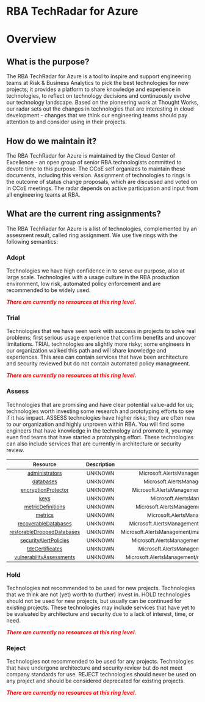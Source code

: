 
RBA TechRadar for Azure
=======================

# Overview

## What is the purpose?


The RBA TechRadar for Azure is a tool to inspire and support engineering teams at Risk & Business Analytics to pick the best technologies for new projects; it provides a platform to share knowledge and experience in technologies, to reflect on technology decisions and continuously evolve our technology landscape.  Based on the pioneering work at Thought Works, our radar sets out the changes in technologies that are interesting in cloud development - changes that we think our engineering teams should pay attention to and consider using in their projects.
## How do we maintain it?


The RBA TechRadar for Azure is maintained by the Cloud Center of Excellence - an open group of senior RBA technologists committed to devote time to this purpose.  The CCoE self organizes to maintain these documents, including this version.  Assignment of technologies to rings is the outcome of status change proposals, which are discussed and voted on in CCoE meetings.  The radar depends on active participation and input from all engineering teams at RBA.
## What are the current ring assignments?


The RBA TechRadar for Azure is a list of technologies, complemented by an assesment result, called ring assignment.  We use five rings with the following semantics:
### Adopt


Technologies we have high confidence in to serve our purpose, also at large scale.  Technologies with a usage culture in the RBA production environment, low risk, automated policy enforcement and are recommended to be widely used.  
  
***<font color="red"> There are currently no resources at this ring level. </font>***
### Trial


Technologies that we have seen work with success in projects to solve real problems;  first serious usage experience that confirm benefits and uncover limitations.  TRIAL technologies are slightly more risky; some engineers in our organization walked this path and will share knowledge and experiences.  This area can contain services that have been architecture and security reviewed but do not contain automated policy managmeent.  
  
***<font color="red"> There are currently no resources at this ring level. </font>***
### Assess


Technologies that are promising and have clear potential value-add for us; technologies worth investing some research and prototyping efforts to see if it has impact.  ASSESS technologies have higher risks;  they are often new to our organization and highly unproven within RBA.  You will find some engineers that have knowledge in the technology and promote it, you may even find teams that have started a prototyping effort.  These technologies can also include services that are currently in architecture or security review.  

|<sub>Resource</sub>|<sub>Description</sub>|<sub>Path</sub>|<sub>Status</sub>|
| :---: | :---: | :---: | :---: |
|<sub>[administrators](https://github.com/openrba/python-azure-techradar/tree/master/Microsoft.AlertsManagement/managedInstances/administrators)</sub>|<sub>UNKNOWN</sub>|<sub>Microsoft.AlertsManagement/managedInstances/administrators</sub>|<sub>ASSESS</sub>|
|<sub>[databases](https://github.com/openrba/python-azure-techradar/tree/master/Microsoft.AlertsManagement/managedInstances/databases)</sub>|<sub>UNKNOWN</sub>|<sub>Microsoft.AlertsManagement/managedInstances/databases</sub>|<sub>ASSESS</sub>|
|<sub>[encryptionProtector](https://github.com/openrba/python-azure-techradar/tree/master/Microsoft.AlertsManagement/managedInstances/encryptionProtector)</sub>|<sub>UNKNOWN</sub>|<sub>Microsoft.AlertsManagement/managedInstances/encryptionProtector</sub>|<sub>ASSESS</sub>|
|<sub>[keys](https://github.com/openrba/python-azure-techradar/tree/master/Microsoft.AlertsManagement/managedInstances/keys)</sub>|<sub>UNKNOWN</sub>|<sub>Microsoft.AlertsManagement/managedInstances/keys</sub>|<sub>ASSESS</sub>|
|<sub>[metricDefinitions](https://github.com/openrba/python-azure-techradar/tree/master/Microsoft.AlertsManagement/managedInstances/metricDefinitions)</sub>|<sub>UNKNOWN</sub>|<sub>Microsoft.AlertsManagement/managedInstances/metricDefinitions</sub>|<sub>ASSESS</sub>|
|<sub>[metrics](https://github.com/openrba/python-azure-techradar/tree/master/Microsoft.AlertsManagement/managedInstances/metrics)</sub>|<sub>UNKNOWN</sub>|<sub>Microsoft.AlertsManagement/managedInstances/metrics</sub>|<sub>ASSESS</sub>|
|<sub>[recoverableDatabases](https://github.com/openrba/python-azure-techradar/tree/master/Microsoft.AlertsManagement/managedInstances/recoverableDatabases)</sub>|<sub>UNKNOWN</sub>|<sub>Microsoft.AlertsManagement/managedInstances/recoverableDatabases</sub>|<sub>ASSESS</sub>|
|<sub>[restorableDroppedDatabases](https://github.com/openrba/python-azure-techradar/tree/master/Microsoft.AlertsManagement/managedInstances/restorableDroppedDatabases)</sub>|<sub>UNKNOWN</sub>|<sub>Microsoft.AlertsManagement/managedInstances/restorableDroppedDatabases</sub>|<sub>ASSESS</sub>|
|<sub>[securityAlertPolicies](https://github.com/openrba/python-azure-techradar/tree/master/Microsoft.AlertsManagement/managedInstances/securityAlertPolicies)</sub>|<sub>UNKNOWN</sub>|<sub>Microsoft.AlertsManagement/managedInstances/securityAlertPolicies</sub>|<sub>ASSESS</sub>|
|<sub>[tdeCertificates](https://github.com/openrba/python-azure-techradar/tree/master/Microsoft.AlertsManagement/managedInstances/tdeCertificates)</sub>|<sub>UNKNOWN</sub>|<sub>Microsoft.AlertsManagement/managedInstances/tdeCertificates</sub>|<sub>ASSESS</sub>|
|<sub>[vulnerabilityAssessments](https://github.com/openrba/python-azure-techradar/tree/master/Microsoft.AlertsManagement/managedInstances/vulnerabilityAssessments)</sub>|<sub>UNKNOWN</sub>|<sub>Microsoft.AlertsManagement/managedInstances/vulnerabilityAssessments</sub>|<sub>ASSESS</sub>|

### Hold


Technologies not recommended to be used for new projects. Technologies that we think are not (yet) worth to (further) invest in.  HOLD technologies should not be used for new projects, but usually can be continued for existing projects.  These technologies may include services that have yet to be evaluated by architecture and security due to a lack of interest, time, or need.  
  
***<font color="red"> There are currently no resources at this ring level. </font>***
### Reject


Technologies not recommended to be used for any projects. Technologies that have undergone architecture and security review but do not meet company standards for use.  REJECT technologies should never be used on any project and should be considered deprecated for existing projects.  
  
***<font color="red"> There are currently no resources at this ring level. </font>***